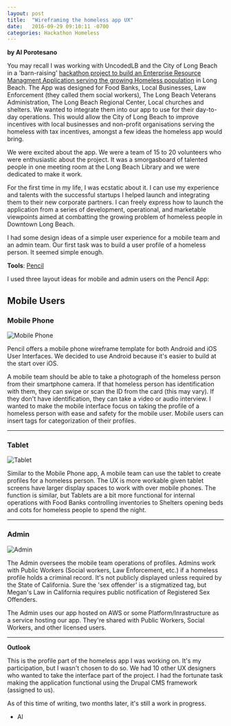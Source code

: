 ```yaml
---
layout: post
title:  "Wireframing the homeless app UX"
date:   2016-09-29 09:10:11 -0700
categories: Hackathon Homeless
---
```

**by Al Porotesano**

You may recall I was working with UncodedLB and the City of Long Beach in a 'barn-raising' [hackathon project to build an Enterprise Resource Managment Application serving the growing Homeless population](http://nobleexperiment.github.io/hackathon/homeless/2016/07/27/homeless_hackathon.html) in Long Beach. The App was designed for Food Banks, Local Businesses, Law Enforcement (they called them social workers), The Long Beach Veterans Administration, The Long Beach Regional Center, Local churches and shelters. We wanted to integrate them into our app to use for their day-to-day operations. This would allow the City of Long Beach to improve incentives with local businesses and non-profit organisations serving the homeless with tax incentives, amongst a few ideas the homeless app would bring.

We were excited about the app. We were a team of 15 to 20 volunteers who were enthusiastic about the project. It was a smorgasboard of talented people in one meeting room at the Long Beach Library and we were dedicated to make it work.

For the first time in my life, I was ecstatic about it. I can use my experience and talents with the successful startups I helped launch and integrating them to their new corporate partners. I can freely express how to launch the application from a series of development, operational, and marketable viewpoints aimed at combatting the growing problem of homeless people in Downtown Long Beach.

I had some design ideas of a simple user experience for a mobile team and an admin team. Our first task was to build a user profile of a homeless person. It seemed simple enough. 

**Tools**: [Pencil](http://pencil.evolus.vn/)

I used three layout ideas for mobile and admin users on the Pencil App:

## Mobile Users ##

### Mobile Phone ### 

![Mobile Phone](https://c4.staticflickr.com/8/7784/29219115563_f521298db3_b.jpg "Mobile UX - Al Porotesano")

Pencil offers a mobile phone wireframe template for both Android and iOS User Interfaces. We decided to use Android because it's easier to build at the start over iOS.

A mobile team should be able to take a photograph of the homeless person from their smartphone camera. If that homeless person has identification with them, they can swipe or scan the ID from the card (this may vary). If they don't have identification, they can take a video or audio interview. I wanted to make the mobile interface focus on taking the profile of a homeless person with ease and safety for the mobile user. Mobile users can insert tags for categorization of their profiles.

___

### Tablet ### 

![Tablet](https://c8.staticflickr.com/6/5793/29845396375_ca4f987963_b.jpg "Tablet UX - Al Porotesano")

Similar to the Mobile Phone app, A mobile team can use the tablet to create profiles for a homeless person. The UX is more workable given tablet screens have larger display spaces to work with over mobile phones. The function is similar, but Tablets are a bit more functional for internal operations with Food Banks controlling inventories to Shelters opening beds and cots for homeless people to spend the night.

___

### Admin ### 

![Admin](https://c4.staticflickr.com/9/8397/29845398115_01d0ea1b94_b.jpg "Admin UX - Al Porotesano")

The Admin oversees the mobile team operations of profiles. Admins work with Public Workers (Social workers, Law Enforcement, etc.) if a homeless profile holds a criminal record. It's not publicly displayed unless required by the State of California. Sure the 'sex offender' is a stigmatized tag, but Megan's Law in California requires public notification of Registered Sex Offenders.

The Admin uses our app hosted on AWS or some Platform/Inrastructure as a service hosting our app. They're shared with Public Workers, Social Workers, and other licensed users.

___


**Outlook**


This is the profile part of the homeless app I was working on. It's my participation, but I wasn't chosen to do so. We had 10 other UX designers who wanted to take the interface part of the project. I had the fortunate task making the application functional using the Drupal CMS framework (assigned to us).

As of this time of writing, two months later, it's still a work in progress. 

 - Al
